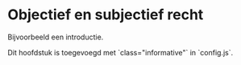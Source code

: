 # Objectief en subjectief recht

Bijvoorbeeld een introductie.

<p class="note" title="index">
Dit hoofdstuk is toegevoegd met `class="informative"` in `config.js`.
</p>
